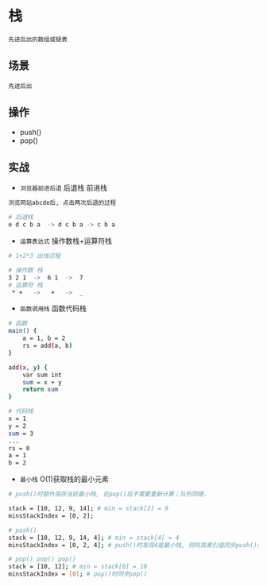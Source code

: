 # 栈

    先进后出的数组或链表

## 场景

    先进后出

## 操作

- push()
- pop()

## 实战

- `浏览器前进后退` 后退栈 前进栈

```bash
浏览网站abcde后, 点击两次后退的过程

# 后退栈
e d c b a  -> d c b a -> c b a
```

- `运算表达式` 操作数栈+运算符栈

```bash
# 1+2*3 出栈过程

# 操作数 栈
3 2 1  ->  6 1  ->  7
# 运算符 栈
 * +   ->   +   ->  _
```

- `函数调用栈` 函数代码栈

```bash
# 函数
main() {
    a = 1, b = 2
    rs = add(a, b)
}

add(x, y) {
    var sum int
    sum = x + y
    return sum
}

# 代码栈
x = 1
y = 2
sum = 3
...
rs = 0
a = 1
b = 2
```

- `最小栈` O(1)获取栈的最小元素

```bash
# push()时额外保存当前最小栈, 在pop()后不需要重新计算；队列同理.

stack = [10, 12, 9, 14]; # min = stack[2] = 9
minsStackIndex = [0, 2];

# push()
stack = [10, 12, 9, 14, 4]; # min = stack[4] = 4
minsStackIndex = [0, 2, 4]; # push()时发现4是最小栈, 则将其索引值同步push()到额外栈中.

# pop() pop() pop()
stack = [10, 12]; # min = stack[0] = 10
minsStackIndex = [0]; # pop()时同步pop()
```
